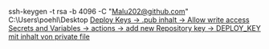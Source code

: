 ssh-keygen -t rsa -b 4096 -C "Malu202@github.com"
C:\Users\poehl\Desktop
[Deploy Keys -> .pub inhalt -> Allow write access](https://github.com/Malu202/KordelClient/settings/keys)
[Secrets and Variables -> actions -> add new Repository key -> DEPLOY_KEY mit inhalt von private file](https://github.com/Malu202/KordelClient/settings/secrets/actions)
